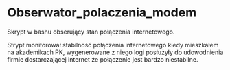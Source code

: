 # Obserwator_polaczenia_modem
Skrypt w bashu obserujący stan połączenia internetowego. 

Strypt monitorował stabilność połączenia internetowego kiedy mieszkałem na akademikach PK,
wygenerowane z niego logi posłużyły do udowodnienia firmie dostarczającej internet że połączenie jest bardzo niestabilne.
